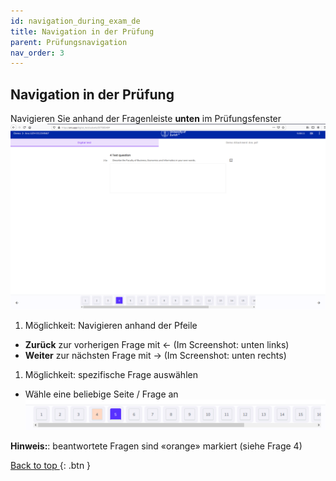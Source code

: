 ```yaml
---
id: navigation_during_exam_de
title: Navigation in der Prüfung
parent: Prüfungsnavigation
nav_order: 3
---
```


## Navigation in der Prüfung

Navigieren Sie anhand der Fragenleiste **unten** im Prüfungsfenster
![Prüfungsnavigation-Fragenleiste](assets/navigation-bottombar.png)

1. Möglichkeit: Navigieren anhand der Pfeile
* **Zurück** zur vorherigen Frage mit ← (Im Screenshot: unten links)
* **Weiter** zur nächsten Frage mit → (Im Screenshot: unten rechts)

1. Möglichkeit: spezifische Frage auswählen
* Wähle eine beliebige Seite / Frage an
![Prüfungsnavigation-Fragenleiste-klein](assets/navigation-bottombar-small.png)

**Hinweis:**: beantwortete Fragen sind «orange» markiert (siehe Frage 4)

[Back to top ](#top){: .btn }
